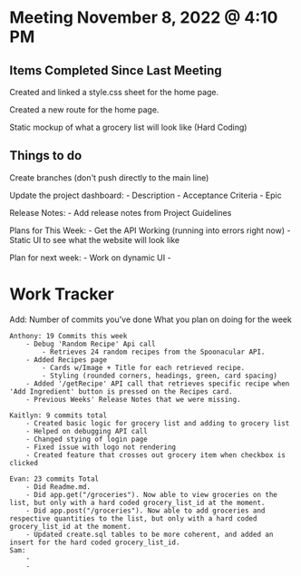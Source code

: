 # Meeting November 8, 2022 @ 4:10 PM

## Items Completed Since Last Meeting

Created and linked a style.css sheet for the home page.

Created a new route for the home page.

Static mockup of what a grocery list will look like (Hard Coding)


## Things to do

Create branches (don't push directly to the main line)

Update the project dashboard: 
    - Description
    - Acceptance Criteria 
    - Epic

Release Notes:
    - Add release notes from Project Guidelines

Plans for This Week:
    - Get the API Working (running into errors right now)
    - Static UI to see what the website will look like

Plan for next week:
    - Work on dynamic UI 
    - 


# Work Tracker 
Add: Number of commits you've done
     What you plan on doing for the week

    Anthony: 19 Commits this week
        - Debug 'Random Recipe' Api call
            - Retrieves 24 random recipes from the Spoonacular API. 
        - Added Recipes page
            - Cards w/Image + Title for each retrieved recipe. 
            - Styling (rounded corners, headings, green, card spacing)
        - Added '/getRecipe' API call that retrieves specific recipe when 'Add Ingredient' button is pressed on the Recipes card.
        - Previous Weeks' Release Notes that we were missing.

    Kaitlyn: 9 commits total
        - Created basic logic for grocery list and adding to grocery list
        - Helped on debugging API call
        - Changed stying of login page
        - Fixed issue with logo not rendering
        - Created feature that crosses out grocery item when checkbox is clicked

    Evan: 23 commits Total
        - Did Readme.md.
        - Did app.get("/groceries"). Now able to view groceries on the list, but only with a hard coded grocery_list_id at the moment.
        - Did app.post("/groceries"). Now able to add groceries and respective quantities to the list, but only with a hard coded grocery_list_id at the moment.
        - Updated create.sql tables to be more coherent, and added an insert for the hard coded grocery_list_id.
    Sam:
        - 
        - 
